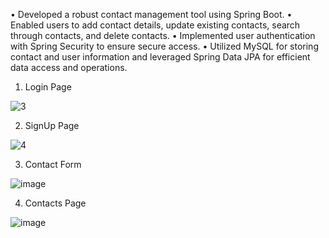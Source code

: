 •	Developed a robust contact management tool using Spring Boot.
•	Enabled users to add contact details, update existing contacts, search through contacts, and delete contacts.
•	Implemented user authentication with Spring Security to ensure secure access.
•	Utilized MySQL for storing contact and user information and leveraged Spring Data JPA for efficient data access and operations.


1. Login Page
   
![3](https://github.com/user-attachments/assets/01a40651-9e18-4bc0-b45c-7635f20df9b3)

2. SignUp Page

![4](https://github.com/user-attachments/assets/bd0ac23a-5da7-4943-9f16-003ae697c5c6)

3. Contact Form

![image](https://github.com/user-attachments/assets/b0dc57a5-bd9b-465e-b196-d87179d407c1)

4. Contacts Page

![image](https://github.com/user-attachments/assets/13014619-ee4b-4113-871b-71f0e2f8eaa8)





